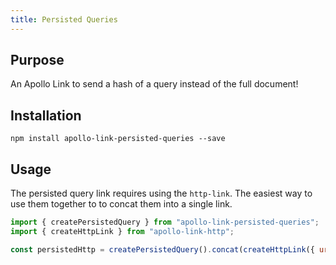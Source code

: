 ```yaml
---
title: Persisted Queries
---
```


## Purpose
An Apollo Link to send a hash of a query instead of the full document!

## Installation

`npm install apollo-link-persisted-queries --save`

## Usage

The persisted query link requires using the `http-link`. The easiest way to use them together to to concat them into a single link.

```js
import { createPersistedQuery } from "apollo-link-persisted-queries";
import { createHttpLink } from "apollo-link-http";

const persistedHttp = createPersistedQuery().concat(createHttpLink({ uri: "/graphql" }));

```

